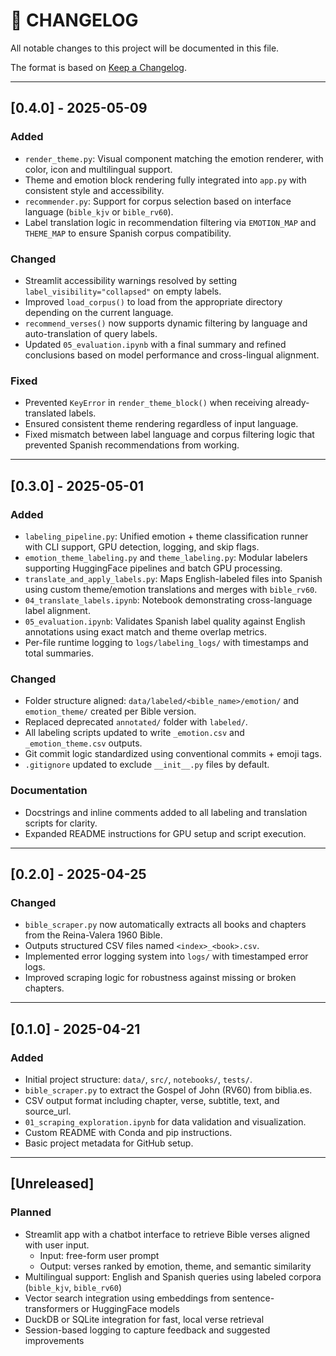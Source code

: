 # 📜 CHANGELOG

All notable changes to this project will be documented in this file.

The format is based on [Keep a Changelog](https://keepachangelog.com/en/1.0.0/).

---

## [0.4.0] - 2025-05-09

### Added
- `render_theme.py`: Visual component matching the emotion renderer, with color, icon and multilingual support.
- Theme and emotion block rendering fully integrated into `app.py` with consistent style and accessibility.
- `recommender.py`: Support for corpus selection based on interface language (`bible_kjv` or `bible_rv60`).
- Label translation logic in recommendation filtering via `EMOTION_MAP` and `THEME_MAP` to ensure Spanish corpus compatibility.

### Changed
- Streamlit accessibility warnings resolved by setting `label_visibility="collapsed"` on empty labels.
- Improved `load_corpus()` to load from the appropriate directory depending on the current language.
- `recommend_verses()` now supports dynamic filtering by language and auto-translation of query labels.
- Updated `05_evaluation.ipynb` with a final summary and refined conclusions based on model performance and cross-lingual alignment.

### Fixed
- Prevented `KeyError` in `render_theme_block()` when receiving already-translated labels.
- Ensured consistent theme rendering regardless of input language.
- Fixed mismatch between label language and corpus filtering logic that prevented Spanish recommendations from working.

---

## [0.3.0] - 2025-05-01

### Added
- `labeling_pipeline.py`: Unified emotion + theme classification runner with CLI support, GPU detection, logging, and skip flags.
- `emotion_theme_labeling.py` and `theme_labeling.py`: Modular labelers supporting HuggingFace pipelines and batch GPU processing.
- `translate_and_apply_labels.py`: Maps English-labeled files into Spanish using custom theme/emotion translations and merges with `bible_rv60`.
- `04_translate_labels.ipynb`: Notebook demonstrating cross-language label alignment.
- `05_evaluation.ipynb`: Validates Spanish label quality against English annotations using exact match and theme overlap metrics.
- Per-file runtime logging to `logs/labeling_logs/` with timestamps and total summaries.

### Changed
- Folder structure aligned: `data/labeled/<bible_name>/emotion/` and `emotion_theme/` created per Bible version.
- Replaced deprecated `annotated/` folder with `labeled/`.
- All labeling scripts updated to write `_emotion.csv` and `_emotion_theme.csv` outputs.
- Git commit logic standardized using conventional commits + emoji tags.
- `.gitignore` updated to exclude `__init__.py` files by default.

### Documentation
- Docstrings and inline comments added to all labeling and translation scripts for clarity.
- Expanded README instructions for GPU setup and script execution.

---

## [0.2.0] - 2025-04-25
### Changed
- `bible_scraper.py` now automatically extracts all books and chapters from the Reina-Valera 1960 Bible.
- Outputs structured CSV files named `<index>_<book>.csv`.
- Implemented error logging system into `logs/` with timestamped error logs.
- Improved scraping logic for robustness against missing or broken chapters.

---

## [0.1.0] - 2025-04-21
### Added
- Initial project structure: `data/`, `src/`, `notebooks/`, `tests/`.
- `bible_scraper.py` to extract the Gospel of John (RV60) from biblia.es.
- CSV output format including chapter, verse, subtitle, text, and source_url.
- `01_scraping_exploration.ipynb` for data validation and visualization.
- Custom README with Conda and pip instructions.
- Basic project metadata for GitHub setup.

---

## [Unreleased]
### Planned
- Streamlit app with a chatbot interface to retrieve Bible verses aligned with user input.
  - Input: free-form user prompt
  - Output: verses ranked by emotion, theme, and semantic similarity
- Multilingual support: English and Spanish queries using labeled corpora (`bible_kjv`, `bible_rv60`)
- Vector search integration using embeddings from sentence-transformers or HuggingFace models
- DuckDB or SQLite integration for fast, local verse retrieval
- Session-based logging to capture feedback and suggested improvements

